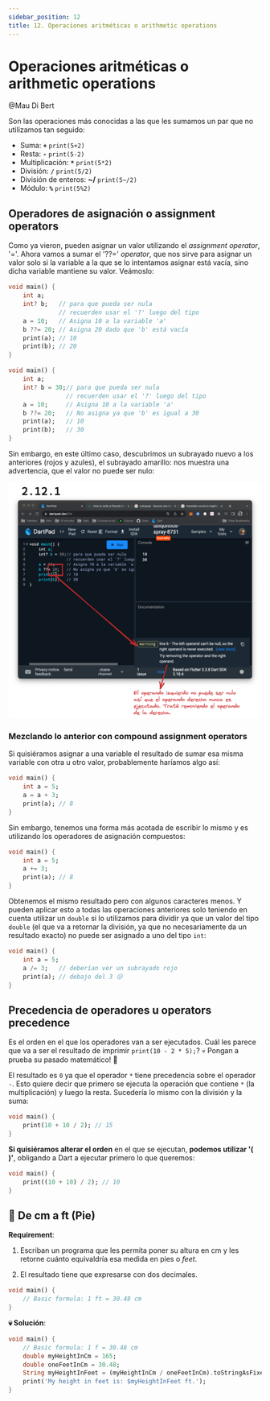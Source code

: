```yaml
---
sidebar_position: 12
title: 12. Operaciones aritméticas o arithmetic operations
---
```


# Operaciones aritméticas o arithmetic operations

@Mau Di Bert

Son las operaciones más conocidas a las que les sumamos un par que no utilizamos tan seguido:

- Suma: __`+`__ `print(5+2)`
- Resta: __`-`__ `print(5-2)`
- Multiplicación: __`*`__ `print(5*2)`
- División: __`/`__ `print(5/2)`
- División de enteros: __~/__ `print(5~/2)`
- Módulo: __`%`__ `print(5%2)`

## Operadores de asignación o assignment operators

Como ya vieron, pueden asignar un valor utilizando el _assignment operator_, '='. Ahora vamos a sumar el '??=' _operator_, que nos sirve para asignar un valor solo si la variable a la que se lo intentamos asignar está vacía, sino dicha variable mantiene su valor. Veámoslo:

```dart
void main() {
    int a;
    int? b;   // para que pueda ser nula
              // recuerden usar el '?' luego del tipo
    a = 10;   // Asigna 10 a la variable 'a'
    b ??= 20; // Asigna 20 dado que 'b' está vacía
    print(a); // 10
    print(b); // 20
}
```

```dart
void main() {
    int a;
    int? b = 30;// para que pueda ser nula
                // recuerden usar el '?' luego del tipo
    a = 10;     // Asigna 10 a la variable 'a'
    b ??= 20;   // No asigna ya que 'b' es igual a 30
    print(a);   // 10
    print(b);   // 30
}
```

Sin embargo, en este último caso, descubrimos un subrayado nuevo a los anteriores (rojos y azules), el subrayado amarillo: nos muestra una advertencia, que el valor no puede ser nulo:

![Subrayado amarillo](12.1_subrayado_amarillo.png)

### Mezclando lo anterior con compound assignment operators

Si quisiéramos asignar a una variable el resultado de sumar esa misma variable con otra u otro valor, probablemente haríamos algo así:

```dart
void main() {
    int a = 5;
    a = a + 3;
    print(a); // 8
}
```

Sin embargo, tenemos una forma más acotada de escribir lo mismo y es utilizando los operadores de asignación compuestos:

```dart
void main() {
    int a = 5;
    a += 3;
    print(a); // 8
}
```

Obtenemos el mismo resultado pero con algunos caracteres menos. Y pueden aplicar esto a todas las operaciones anteriores solo teniendo en cuenta utilizar un `double` si lo utilizamos para dividir ya que un valor del tipo `double` (el que va a retornar la división, ya que no necesariamente da un resultado exacto) no puede ser asignado a uno del tipo `int`:

```dart
void main() {
    int a = 5;
    a /= 3;   // deberían ver un subrayado rojo
    print(a); // debajo del 3 😒
}
```

## Precedencia de operadores u operators precedence

Es el orden en el que los operadores van a ser ejecutados. Cuál les parece que va a ser el resultado de imprimir `print(10 - 2 * 5);`? 💀 Pongan a prueba su pasado matemático! 🤣

El resultado es `0` ya que el operador `*` tiene precedencia sobre el operador `-`. Esto quiere decir que primero se ejecuta la operación que contiene `*` (la multiplicación) y luego la resta. Sucedería lo mismo con la división y la suma:

```dart
void main() {
    print(10 + 10 / 2); // 15
}
```

__Si quisiéramos alterar el orden__ en el que se ejecutan, __podemos utilizar '( )'__, obligando a Dart a ejecutar primero lo que queremos:

```dart
void main() {
    print((10 + 10) / 2); // 10
}
```

## 💪 De cm a ft (Pie)

__Requirement__:

1. Escriban un programa que les permita poner su altura en cm y les retorne cuánto equivaldría esa medida en pies o _feet_.

2. El resultado tiene que expresarse con dos decimales.

```dart
void main() {
    // Basic formula: 1 ft = 30.48 cm
}
```

__💀 Solución__:

```dart
void main() {
    // Basic formula: 1 f = 30.48 cm
    double myHeightInCm = 165;
    double oneFeetInCm = 30.48;
    String myHeightInFeet = (myHeightInCm / oneFeetInCm).toStringAsFixed(2);
    print('My height in feet is: $myHeightInFeet ft.');
}
```
